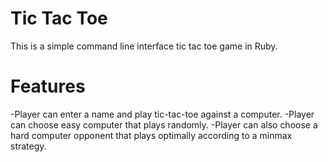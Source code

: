 # Tic Tac Toe

This is a simple command line interface tic tac toe game in Ruby.

# Features

-Player can enter a name and play tic-tac-toe against a computer.
-Player can choose easy computer that plays randomly.
-Player can also choose a hard computer opponent that plays optimally according to a minmax strategy.
